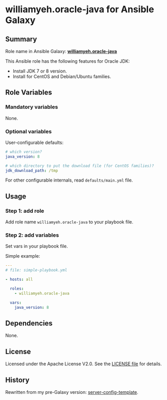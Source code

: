 
williamyeh.oracle-java for Ansible Galaxy
============


## Summary

Role name in Ansible Galaxy: **[williamyeh.oracle-java](https://galaxy.ansible.com/list#/roles/XXXX)**

This Ansible role has the following features for Oracle JDK:

 - Install JDK 7 or 8 version.
 - Install for CentOS and Debian/Ubuntu families.


## Role Variables

### Mandatory variables

None.

### Optional variables


User-configurable defaults:

```yaml
# which version?
java_version: 8

# which directory to put the download file (for CentOS families)?
jdk_download_path: /tmp
```

For other configurable internals, read `defaults/main.yml` file.


## Usage


### Step 1: add role

Add role name `williamyeh.oracle-java` to your playbook file.


### Step 2: add variables

Set vars in your playbook file.

Simple example:

```yaml
---
# file: simple-playbook.yml

- hosts: all

  roles:
    - williamyeh.oracle-java

  vars:
    java_version: 8
```



## Dependencies

None.


## License

Licensed under the Apache License V2.0. See the [LICENSE file](LICENSE) for details.


## History

Rewritten from my pre-Galaxy version: [server-config-template](https://github.com/William-Yeh/server-config-template).
